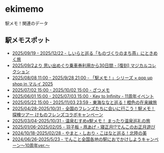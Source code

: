 # ekimemo
駅メモ！関連のデータ

## 駅メモスポット
- [2025/09/19 - 2025/12/22 - しいらと巡る「ものづくりのまち燕」にときめく旅](https://ksasao.github.io/ekimemo/20250919/)
- [2025/09/2より 思い出めぐり乗車券利用から30日間 - [復刻] マジカルコレクション](https://ksasao.github.io/ekimemo/20250902/)
- [2025/08/08 11:00 - 2025/9/28 21:00 - 「駅メモ！」シリーズ × pop up shop in マルイ 2025](https://ksasao.github.io/ekimemo/20250808/)
- [2025/07/02 15:00 - 2025/10/02 15:00 - ざつメモ](https://ksasao.github.io/ekimemo/20250702/)
- [2025/06/01 15:00 - 2025/07/03 15:00 - Key to Infinity - 11周年イベント](https://ksasao.github.io/ekimemo/20250601/)
- [2025/05/22 15:00 - 2025/11/03 23:59 - 東海ななと巡る！橙色の在来線旅](https://ksasao.github.io/ekimemo/20250522/)
- [2025/04/28-2025/10/31 - 全国のフレンズたちに会いに行こう！駅メモ！探検ツアー けものフレンズコラボキャンペーン](https://ksasao.github.io/ekimemo/20250428/)
- [2025/03/04-2025/10/31 - 温泉むすめx駅メモ！ まったり温泉巡礼の旅](https://ksasao.github.io/ekimemo/20250304/)
- [2025/01/06-2025/02/05 - 羽子板・凧あげ・寝正月!?でんこのお正月遊び](https://ksasao.github.io/ekimemo/20250106/)
- [2024/10/18-2025/02/28 - やまと・しおり・こはなと巡る！北陸の美](https://ksasao.github.io/ekimemo/20241018/)
- [2024/06/26-2025/5/23 - でんこと全国各地の駅におでかけしようキャンペーン～10周年ver.～](https://ksasao.github.io/ekimemo/20240626/)

